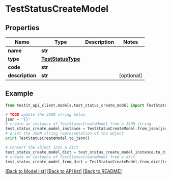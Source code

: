 # TestStatusCreateModel


## Properties
Name | Type | Description | Notes
------------ | ------------- | ------------- | -------------
**name** | **str** |  | 
**type** | [**TestStatusType**](TestStatusType.md) |  | 
**code** | **str** |  | 
**description** | **str** |  | [optional] 

## Example

```python
from testit_api_client.models.test_status_create_model import TestStatusCreateModel

# TODO update the JSON string below
json = "{}"
# create an instance of TestStatusCreateModel from a JSON string
test_status_create_model_instance = TestStatusCreateModel.from_json(json)
# print the JSON string representation of the object
print TestStatusCreateModel.to_json()

# convert the object into a dict
test_status_create_model_dict = test_status_create_model_instance.to_dict()
# create an instance of TestStatusCreateModel from a dict
test_status_create_model_from_dict = TestStatusCreateModel.from_dict(test_status_create_model_dict)
```
[[Back to Model list]](../README.md#documentation-for-models) [[Back to API list]](../README.md#documentation-for-api-endpoints) [[Back to README]](../README.md)


